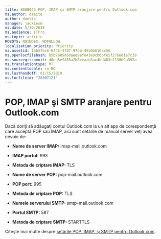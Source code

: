 ```yaml
---
title: 8000043 POP, IMAP şi SMTP aranjare pentru Outlook.com
ms.author: daeite
author: daeite
manager: jackiesm
ms.date: 5/30/2018
ms.audience: ITPro
ms.topic: article
ROBOTS: NOINDEX, NOFOLLOW
localization_priority: Priority
ms.assetid: 16b5fbc6-6f45-4707-97bb-49a9b610ac56
ms.openlocfilehash: b5b7609d6daee9afe43e9cb6bfe5f2766d1e7c39
ms.sourcegitcommit: d6ea5e9458a2b8ceaab3ac4bd483e1130b9a398a
ms.translationtype: MT
ms.contentlocale: ro-RO
ms.lasthandoff: 01/15/2019
ms.locfileid: "28307121"
---
```

# <a name="pop-imap-and-smtp-settings-for-outlookcom"></a>POP, IMAP şi SMTP aranjare pentru Outlook.com

Dacă doriţi să adăugaţi contul Outlook.com la un alt app de corespondenţă care acceptă POP sau IMAP, aici sunt setările de manual server veţi avea nevoie de:
  
- **Nume de server IMAP:** imap-mail.outlook.com 
    
- **IMAP portul:** 993 
    
- **Metoda de criptare IMAP:** TLS 
    
- **Nume de server POP:** pop-mail.outlook.com 
    
- **POP port:** 995 
    
- **Metoda de criptare POP:** TLS 
    
- **Numele serverului SMTP:** smtp-mail.outlook.com 
    
- **Portul SMTP:** 587 
    
- **Metoda de criptare SMTP:** STARTTLS 
    
Citeşte mai multe despre [setările POP, IMAP, şi SMTP pentru Outlook.com](https://go.microsoft.com/fwlink/p/?linkid=2001402&amp;clcid=0x409).
  

